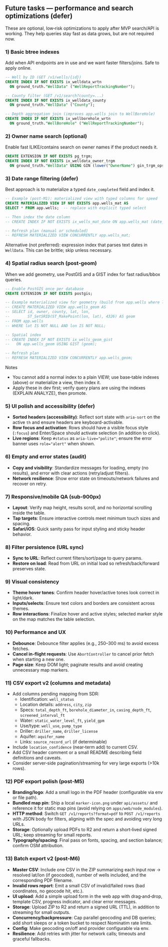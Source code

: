 ## Future tasks — performance and search optimizations (defer)

These are optional, low‑risk optimizations to apply after MVP search/API is working. They help queries stay fast as data grows, but are not required now.

### 1) Basic btree indexes

Add when API endpoints are in use and we want faster filters/joins. Safe to apply online.

```sql
-- Well by ID (GET /v1/wells/{id})
CREATE INDEX IF NOT EXISTS ix_welldata_wrtn
  ON ground_truth."WellData" ("WellReportTrackingNumber");

-- County filter (GET /v1/search?county=...)
CREATE INDEX IF NOT EXISTS ix_welldata_county
  ON ground_truth."WellData" ("County");

-- Depth aggregation join (improves app.wells join to WellBoreHole)
CREATE INDEX IF NOT EXISTS ix_wellborehole_wrtn
  ON ground_truth."WellBoreHole" ("WellReportTrackingNumber");
```

### 2) Owner name search (optional)

Enable fast ILIKE/contains search on owner names if the product needs it.

```sql
CREATE EXTENSION IF NOT EXISTS pg_trgm;
CREATE INDEX IF NOT EXISTS ix_welldata_owner_trgm
  ON ground_truth."WellData" USING GIN (lower("OwnerName") gin_trgm_ops);
```

### 3) Date range filtering (defer)

Best approach is to materialize a typed `date_completed` field and index it.

```sql
-- Example (post‑M1): materialized view with typed columns for speed
CREATE MATERIALIZED VIEW IF NOT EXISTS app.wells_mat AS
SELECT * FROM app.wells;  -- replace with explicit typed select

-- Then index the date column
-- CREATE INDEX IF NOT EXISTS ix_wells_mat_date ON app.wells_mat (date_completed);

-- Refresh plan (manual or scheduled)
-- REFRESH MATERIALIZED VIEW CONCURRENTLY app.wells_mat;
```

Alternative (not preferred): expression index that parses text dates in `WellData`. This can be brittle; skip unless necessary.

### 4) Spatial radius search (post‑geom)

When we add geometry, use PostGIS and a GIST index for fast radius/bbox queries.

```sql
-- Enable PostGIS once per database
CREATE EXTENSION IF NOT EXISTS postgis;

-- Example materialized view for geometry (build from app.wells where lat/lon present)
-- CREATE MATERIALIZED VIEW app.wells_geom AS
-- SELECT id, owner, county, lat, lon,
--        ST_SetSRID(ST_MakePoint(lon, lat), 4326) AS geom
-- FROM app.wells
-- WHERE lat IS NOT NULL AND lon IS NOT NULL;

-- Spatial index
-- CREATE INDEX IF NOT EXISTS ix_wells_geom_gist
--   ON app.wells_geom USING GIST (geom);

-- Refresh plan
-- REFRESH MATERIALIZED VIEW CONCURRENTLY app.wells_geom;
```

Notes
- You cannot add a normal index to a plain VIEW; use base‑table indexes (above) or materialize a view, then index it.
- Apply these in dev first; verify query plans are using the indexes (EXPLAIN ANALYZE), then promote.


### 5) UI polish and accessibility (defer)

- **Sorted headers (accessibility)**: Reflect sort state with `aria-sort` on the active `th` and ensure headers are keyboard-activable.
- **Row focus and activation**: Rows should have a visible focus style (`:focus`) and Enter/Space should activate selection (in addition to click).
- **Live regions**: Keep `#status` as `aria-live="polite"`; ensure the error banner uses `role="alert"` when shown.

### 6) Empty and error states (audit)

- **Copy and visibility**: Standardize messages for loading, empty (no results), and error with clear actions (retry/adjust filters).
- **Network resilience**: Show error state on timeouts/network failures and recover on retry.

### 7) Responsive/mobile QA (sub‑900px)

- **Layout**: Verify map height, results scroll, and no horizontal scrolling inside the table.
- **Tap targets**: Ensure interactive controls meet minimum touch sizes and spacing.
- **Safari/iOS**: Quick sanity pass for input styling and sticky header behavior.

### 8) Filter persistence (URL sync)

- **Sync to URL**: Reflect current filters/sort/page to query params.
- **Restore on load**: Read from URL on initial load so refresh/back/forward preserves state.

### 9) Visual consistency

- **Theme hover tones**: Confirm header hover/active tones look correct in light/dark.
- **Inputs/selects**: Ensure text colors and borders are consistent across themes.
- **Row interactions**: Finalize hover and active styles; selected marker style on the map matches the table selection.

### 10) Performance and UX

- **Debounce**: Debounce filter applies (e.g., 250–300 ms) to avoid excess fetches.
- **Cancel in‑flight requests**: Use `AbortController` to cancel prior fetch when starting a new one.
- **Page size**: Keep DOM light; paginate results and avoid creating unnecessary map markers.

### 11) CSV export v2 (columns and metadata)

- Add columns pending mapping from SDR:
  - Identification: `well_status`
  - Location details: `address`, `city`, `zip`
  - Specs: `total_depth_ft`, `borehole_diameter_in`, `casing_depth_ft`, `screened_interval_ft`
  - Water: `static_water_level_ft`, `yield_gpm`
  - Use/type: `well_use`, `pump_type`
  - Driller: `driller_name`, `driller_license`
  - Aquifer: `aquifer_name`
  - Links: `source_record_url` (if determinable)
- Include `location_confidence` (near‑term add) to current CSV.
- Add CSV header comment or a small README describing field definitions and caveats.
- Consider server‑side pagination/streaming for very large exports (>10k rows).

### 12) PDF export polish (post‑M5)

- **Branding/logo**: Add a small logo in the PDF header (configurable via env or file path).
- **Bundled map pin**: Ship a local `marker-icon.png` under `api/assets/` and reference it for static map pins (avoid relying on `apps/web/node_modules`).
- **HTTP method**: Switch `GET /v1/reports?format=pdf` to `POST /v1/reports` with JSON body for filters, aligning with the spec and avoiding very long URLs.
- **Storage**: Optionally upload PDFs to R2 and return a short‑lived signed URL; keep streaming for small reports.
- **Typography/spacing**: Final pass on fonts, spacing, and section balance; confirm OSM attribution.

### 13) Batch export v2 (post‑M6)

- **Master CSV**: Include one CSV in the ZIP summarizing each input row → resolved lat/lon (if geocoded), number of wells included, and the corresponding PDF filename.
- **Invalid rows report**: Emit a small CSV of invalid/failed rows (bad coordinates, no geocode hit, etc.).
- **UI upload**: Add a simple upload form in the web app with drag‑and‑drop, template CSV, progress indicator, and clear error messages.
- **Storage**: Upload ZIP to R2 and return a signed URL (TTL), in addition to streaming for small outputs.
- **Concurrency/backpressure**: Cap parallel geocoding and DB queries; add short sleeps or a token bucket to respect Nominatim rate limits.
- **Config**: Make geocoding on/off and provider configurable via env.
- **Resilience**: Add retries with jitter for network calls; timeouts and graceful fallbacks.

